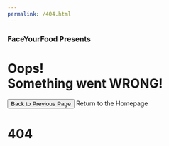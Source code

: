 ```yaml
---
permalink: /404.html
---
```


<div className="col-md-6 text-center">
      <h3>FaceYourFood Presents</h3>
      <h1 >O<span className='text-secondary'>o</span>p<span className='text-secondary'>s</span>!<br/>Something went WRONG! </h1>
      <div className='mx-2'>
      <button className='btn btn-lg btn-outline-secondary'>Back to Previous Page</button>
      <a className='btn btn-lg btn-primary'>Return to the Homepage</a>
      </div>
      <h1 className='text-success'>404</h1>
</div>